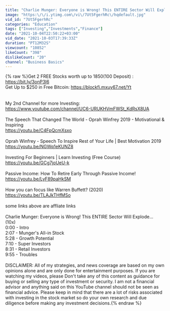 ```yaml
---
title: "Charlie Munger: Everyone is Wrong! This ENTIRE Sector Will Explode... (10x)"
image: "https:\/\/i.ytimg.com\/vi\/7Ut5FgerhRc\/hqdefault.jpg"
vid_id: "7Ut5FgerhRc"
categories: "Education"
tags: ["Investing","Investments","Finance"]
date: "2021-10-04T22:50:22+03:00"
vid_date: "2021-10-03T17:39:33Z"
duration: "PT12M32S"
viewcount: "10852"
likeCount: "398"
dislikeCount: "20"
channel: "Business Basics"
---
```

{% raw %}Get 2 FREE Stocks worth up to $1850 ($100 Deposit) : <a rel="nofollow" target="blank" href="https://bit.ly/3onP3I6">https://bit.ly/3onP3I6</a> <br />Get Up to $250 in Free Bitcoin:  <a rel="nofollow" target="blank" href="https://blockfi.mxuy67.net/Yt">https://blockfi.mxuy67.net/Yt</a> <br /> <br /> <br />My 2nd Channel for more Investing: <a rel="nofollow" target="blank" href="https://www.youtube.com/channel/UC6-URUKHVmFWSt_KdRsX8UA">https://www.youtube.com/channel/UC6-URUKHVmFWSt_KdRsX8UA</a> <br /> <br />The Speech That Changed The World - Oprah Winfrey 2019 - Motivational &amp; Inspiring <br /><a rel="nofollow" target="blank" href="https://youtu.be/C4FpQcmXsxo">https://youtu.be/C4FpQcmXsxo</a> <br /> <br />Oprah Winfrey - Speech To Inspire Rest of Your Life | Best Motivation 2019 <br /><a rel="nofollow" target="blank" href="https://youtu.be/NGWq1eKUNZ8">https://youtu.be/NGWq1eKUNZ8</a> <br /> <br />Investing For Beginners | Learn Investing (Free Course) <br /><a rel="nofollow" target="blank" href="https://youtu.be/GCg7joUeU-k">https://youtu.be/GCg7joUeU-k</a> <br /> <br />Passive Income: How To Retire Early Through Passive Income! <br /><a rel="nofollow" target="blank" href="https://youtu.be/LyF89paHkSM">https://youtu.be/LyF89paHkSM</a> <br /> <br />How you can focus like Warren Buffett? (2020) <br /><a rel="nofollow" target="blank" href="https://youtu.be/TLAJkTHfMSo">https://youtu.be/TLAJkTHfMSo</a> <br /> <br />some links above are affliate links <br /> <br />Charlie Munger: Everyone is Wrong! This ENTIRE Sector Will Explode... (10x) <br />0:00 - Intro <br />2:07 -  Munger's All-in Stock <br />5:28 -  Growth Potential <br />7:10 - Super Investors <br />8:31 - Retail Investors <br />9:55 - Troubles <br /> <br />DISCLAIMER: All of my strategies, and news coverage are based on my own opinions alone and are only done for entertainment purposes. If you are watching my videos, please Don't take any of this content as guidance for buying or selling any type of investment or security.  I am not a financial advisor and anything said on this YouTube channel should not be seen as financial advice. Please keep in mind that there are a lot of risks associated with investing in the stock market so do your own research and due diligence before making any investment decisions.{% endraw %}
